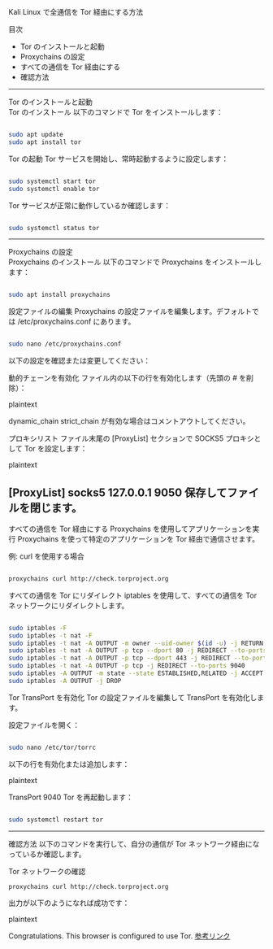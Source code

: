 Kali Linux で全通信を Tor 経由にする方法
 
目次
- Tor のインストールと起動
- Proxychains の設定
- すべての通信を Tor 経由にする
- 確認方法
---
Tor のインストールと起動  
Tor のインストール
以下のコマンドで Tor をインストールします：

```bash

sudo apt update
sudo apt install tor
```
Tor の起動
Tor サービスを開始し、常時起動するように設定します：

```bash

sudo systemctl start tor
sudo systemctl enable tor
```
Tor サービスが正常に動作しているか確認します：

```bash

sudo systemctl status tor
```
---
Proxychains の設定  
Proxychains のインストール
以下のコマンドで Proxychains をインストールします：

```bash

sudo apt install proxychains
```
設定ファイルの編集
Proxychains の設定ファイルを編集します。デフォルトでは /etc/proxychains.conf にあります。

```bash

sudo nano /etc/proxychains.conf
```
以下の設定を確認または変更してください：

動的チェーンを有効化 ファイル内の以下の行を有効化します（先頭の # を削除）：

plaintext

dynamic_chain
strict_chain が有効な場合はコメントアウトしてください。

プロキシリスト ファイル末尾の [ProxyList] セクションで SOCKS5 プロキシとして Tor を設定します：

plaintext

[ProxyList]
socks5 127.0.0.1 9050
保存してファイルを閉じます。
---
すべての通信を Tor 経由にする
Proxychains を使用してアプリケーションを実行 Proxychains を使って特定のアプリケーションを Tor 経由で通信させます。

例: curl を使用する場合

```bash

proxychains curl http://check.torproject.org
```
すべての通信を Tor にリダイレクト iptables を使用して、すべての通信を Tor ネットワークにリダイレクトします。

```bash

sudo iptables -F
sudo iptables -t nat -F
sudo iptables -t nat -A OUTPUT -m owner --uid-owner $(id -u) -j RETURN
sudo iptables -t nat -A OUTPUT -p tcp --dport 80 -j REDIRECT --to-ports 9040
sudo iptables -t nat -A OUTPUT -p tcp --dport 443 -j REDIRECT --to-ports 9040
sudo iptables -t nat -A OUTPUT -p tcp -j REDIRECT --to-ports 9040
sudo iptables -A OUTPUT -m state --state ESTABLISHED,RELATED -j ACCEPT
sudo iptables -A OUTPUT -j DROP
```
Tor TransPort を有効化 Tor の設定ファイルを編集して TransPort を有効化します。

設定ファイルを開く：

```bash

sudo nano /etc/tor/torrc
```
以下の行を有効化または追加します：

plaintext

TransPort 9040
Tor を再起動します：

```bash

sudo systemctl restart tor
```
---
確認方法
以下のコマンドを実行して、自分の通信が Tor ネットワーク経由になっているか確認します。

Tor ネットワークの確認
```bash
proxychains curl http://check.torproject.org
```
出力が以下のようになれば成功です：

plaintext

Congratulations. This browser is configured to use Tor.
[参考リンク](https://hacklido.com/blog/150-proxychains-tor-kali-linux-complete-guide-to-be-anonymous)
